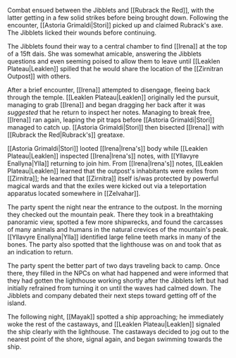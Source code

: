 Combat ensued between the Jibblets and [[Rubrack the Red]], with the latter getting in a few solid strikes before being brought down. Following the encounter, [[Astoria Grimaldi|Stori]] picked up and claimed Rubrack's axe. The Jibblets licked their wounds before continuing.

The Jibblets found their way to a central chamber to find [[Irena]] at the top of a 15ft dais. She was somewhat amicable, answering the Jibblets questions and even seeming poised to allow them to leave until [[Leaklen Plateau|Leaklen]] spilled that he would share the location of the [[Zirnitran Outpost]] with others. 

After a brief encounter, [[Irena]] attempted to disengage, fleeing back through the temple. [[Leaklen Plateau|Leaklen]] originally led the pursuit, managing to grab [[Irena]] and began dragging her back after it was *suggested* that he return to inspect her notes. Managing to break free, [[Irena]] ran again, leaping the pit traps before [[Astoria Grimaldi|Stori]] managed to catch up. [[Astoria Grimaldi|Stori]] then bisected [[Irena]] with [[Rubrack the Red|Rubrack's]] greataxe. 

[[Astoria Grimaldi|Stori]] looted [[Irena|Irena's]] body while [[Leaklen Plateau|Leaklen]] inspected [[Irena|Irena's]] notes, with [[Yllavyre Enallyna|Ylla]] returning to join him. From [[Irena|Irena's]] notes, [[Leaklen Plateau|Leaklen]] learned that the outpost's inhabitants were exiles from [[Zirnitra]]; he learned that [[Zirnitra]] itself is/was protected by powerful magical wards and that the exiles were kicked out via a teleportation apparatus located somewhere in [[Zelvahar]].

The party spent the night near the entrance to the outpost. In the morning they checked out the mountain peak. There they took in a breathtaking panoramic view, spotted a few more shipwrecks, and found the carcasses of many animals and humans in the natural crevices of the mountain's peak. [[Yllavyre Enallyna|Ylla]] identified large feline teeth marks in many of the bones. The party also spotted that the lighthouse was on and took that as an indication to return. 

The party spent the better part of two days traveling back to camp. Once there, they filled in the NPCs on what had happened and were informed that they had gotten the lighthouse working shortly after the Jibblets left but had initially refrained from turning it on until the waves had calmed down. The Jibblets and company debated their next steps toward getting off of the island.

The following night, [[Mayak]] spotted a ship approaching; he immediately woke the rest of the castaways, and [[Leaklen Plateau|Leaklen]] signaled the ship clearly with the lighthouse. The castaways decided to jog out to the nearest point of the shore, signal again, and began swimming towards the ship.